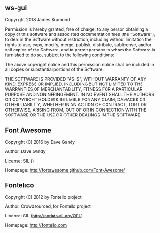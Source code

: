
## ws-gui

Copyright 2018 James Brumond

Permission is hereby granted, free of charge, to any person obtaining a copy of this software and associated documentation files (the "Software"), to deal in the Software without restriction, including without limitation the rights to use, copy, modify, merge, publish, distribute, sublicense, and/or sell copies of the Software, and to permit persons to whom the Software is furnished to do so, subject to the following conditions:

The above copyright notice and this permission notice shall be included in all copies or substantial portions of the Software.

THE SOFTWARE IS PROVIDED "AS IS", WITHOUT WARRANTY OF ANY KIND, EXPRESS OR IMPLIED, INCLUDING BUT NOT LIMITED TO THE WARRANTIES OF MERCHANTABILITY, FITNESS FOR A PARTICULAR PURPOSE AND NONINFRINGEMENT. IN NO EVENT SHALL THE AUTHORS OR COPYRIGHT HOLDERS BE LIABLE FOR ANY CLAIM, DAMAGES OR OTHER LIABILITY, WHETHER IN AN ACTION OF CONTRACT, TORT OR OTHERWISE, ARISING FROM, OUT OF OR IN CONNECTION WITH THE SOFTWARE OR THE USE OR OTHER DEALINGS IN THE SOFTWARE.


## Font Awesome

Copyright (C) 2016 by Dave Gandy

Author:    Dave Gandy

License:   SIL ()

Homepage:  http://fortawesome.github.com/Font-Awesome/


## Fontelico

Copyright (C) 2012 by Fontello project

Author:    Crowdsourced, for Fontello project

License:   SIL (http://scripts.sil.org/OFL)

Homepage:  http://fontello.com
